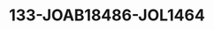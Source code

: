 ---
title: 133-JOAB18486-JOL1464
image: /v1543919832/viterbo/133-JOAB18486-JOL1464.jpg
brand: jolie
layout: vestito
---
